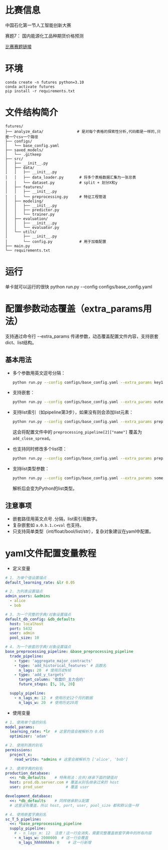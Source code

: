 # 比赛信息
中国石化第一节人工智能创新大赛

赛题7： 国内能源化工品种期货价格预测

[比赛赛题链接](https://aicup.sinopec.com/competition/SINOPEC-07/)

# 环境
```
conda create -n futures python=3.10
conda activate futures
pip install -r requirements.txt
```

# 文件结构简介
```
futures/
├── analyze_data/               # 是对每个表格的探索性分析,代码都是一样的,只是一个csv一个路径
├── configs/
│   └── base_config.yaml
├── saved_models/
│   └── .gitkeep
├── src/
│   ├── __init__.py
│   ├── data/
│   │   ├── __init__.py
│   │   ├── data_loader.py       # 将多个表格数据汇集为一张总表
│   │   └── dataset.py           # split + 划分X和y
│   ├── features/
│   │   ├── __init__.py
│   │   └── preprocessing.py     # 特征工程管道
│   ├── modeling/
│   │   ├── __init__.py
│   │   ├── predictor.py
│   │   └── trainer.py
│   ├── evaluation/
│   │   ├── __init__.py
│   │   └── evaluator.py        
│   └── utils/
│       ├── __init__.py
│       └── config.py            # 用于加载配置
├── main.py                     
└── requirements.txt
```

# 运行
单卡就可以运行的很快
python run.py --config configs/base_config.yaml


# 配置参数动态覆盖（extra_params用法）

支持通过命令行 --extra_params 传递参数，动态覆盖配置文件内容，支持嵌套dict、list结构。

## 基本用法

- 多个参数用英文逗号分隔：
	```bash
	python run.py --config configs/base_config.yaml --extra_params key1=val1,key2=val2
	```

- 支持嵌套：
	```bash
	python run.py --config configs/base_config.yaml --extra_params outer.inner=value
	```

- 支持list索引（如pipeline第3步），如果没有则会添加list元素：
	```bash
	python run.py --config configs/base_config.yaml --extra_params preprocessing_pipeline.2.name=add_close_spread
	```
	这会将配置文件中的 `preprocessing_pipeline[2]["name"]` 覆盖为 `add_close_spread`。

- 也支持同时修改多个list项：
	```bash
	python run.py --config configs/base_config.yaml --extra_params preprocessing_pipeline.0.name=fill_miss_value,preprocessing_pipeline.1.name=frequency_encode_non_numeric
	```

- 支持list类型参数：
	```bash
	python run.py --config configs/base_config.yaml --extra_params some_list_param=[1,2,3]
	```
	解析后会变为Python的list类型。

## 注意事项
- 嵌套路径用英文点号`.`分隔，list索引用数字。
- 复杂嵌套如 `a.0.b.1.c=val` 也支持。
- 只支持简单类型（int/float/bool/list/str），复杂对象建议在yaml中配置。

# yaml文件配置变量教程
- 定义变量
```yaml
# 1. 为单个值设置锚点
default_learning_rate: &lr 0.05

# 2. 为列表设置锚点
admin_users: &admins
  - alice
  - bob

# 3. 为一个完整的字典/对象设置锚点
default_db_config: &db_defaults
  host: localhost
  port: 5432
  user: admin
  pool_size: 10

# 4. 为一个嵌套的字典/对象设置锚点
base_preprocessing_pipeline: &base_preprocessing_pipeline
  trade_pipeline:
    - type: 'aggregate_major_contracts'
    - type: 'add_historical_features' # 函数名
      n_lags: 20  # 使用历史N帧
    - type: 'add_y_targets'
      target_column: '收盘价_主力合约'
      future_steps: [5, 10, 20]

  supply_pipeline:
    - n_lags_m: 12  # 使用历史12个月的数据
      n_lags_w: 20  # 使用历史20周
```

- 使用变量
```yaml
# 1. 使用单个值的别名
model_params:
  learning_rate: *lr  # 这里的值会被解析为 0.05
  optimizer: 'adam'

# 2. 使用列表的别名
permissions:
  project_x:
    read_write: *admins # 这里会被解析为 ['alice', 'bob']

# 3. 使用字典的别名
production_database:
  <<: *db_defaults    # 特殊用法：合并/继承下面的键值对
  host: prod.db.server.com # 覆盖从别名继承过来的 host
  user: prod_user          # 覆盖 user

development_database:
  <<: *db_defaults    # 同样继承默认配置
  # 这里没有覆盖，所以 host, port, user, pool_size 都和默认值一样

# 4. 使用嵌套字典别名
sc_T_5_pipeline: 
  <<: *base_preprocessing_pipeline
  supply_pipeline:
    # - n_lags_m: 12  注意！这一行会消失，需要完整覆盖嵌套字典中的所有内容
    - n_lags_w: 2000000  # 这一行会覆盖
      n_lags_hhhhhhhh: 0	# 这一行新增
```